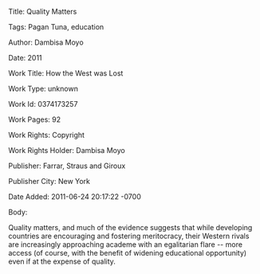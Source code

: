 Title:  Quality Matters

Tags:   Pagan Tuna, education

Author: Dambisa Moyo

Date:   2011

Work Title: How the West was Lost

Work Type: unknown

Work Id: 0374173257

Work Pages: 92

Work Rights: Copyright

Work Rights Holder: Dambisa Moyo

Publisher: Farrar, Straus and Giroux

Publisher City: New York

Date Added: 2011-06-24 20:17:22 -0700

Body: 

Quality matters, and much of the evidence suggests that while developing countries are encouraging and fostering meritocracy, their Western rivals are increasingly approaching academe with an egalitarian flare -- more access (of course, with the benefit of widening educational opportunity) even if at the expense of quality. 

